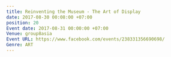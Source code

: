```yaml
---
title: Reinventing the Museum - The Art of Display
date: 2017-08-30 00:08:00 +07:00
position: 20
Event date: 2017-08-31 00:00:00 +07:00
Venue: group8asia
Event URL: https://www.facebook.com/events/238331356690698/
Genre: ART
---
```


